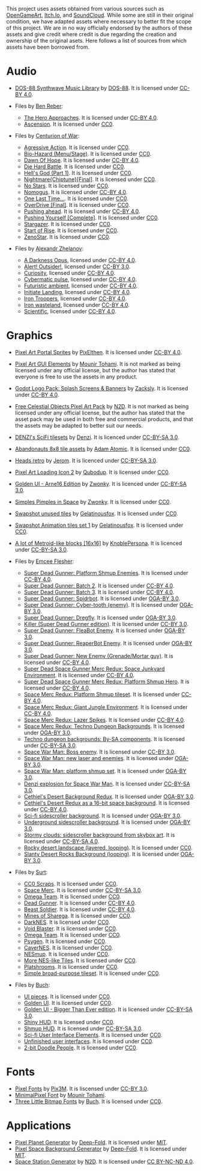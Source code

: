 This project uses assets obtained from various sources such as [OpenGameArt](https://opengameart.org/), [Itch.Io](https://itch.io/), and [SoundCloud](https://soundcloud.com/). While some are still in their original condition, we have adapted assets where necessary to better fit the scope of this project. We are in no way officially endorsed by the authors of these assets and give credit where credit is due regarding the creation and ownership of the original asets. Here follows a list of sources from which assets have been borrowed from.


# Audio
* [DOS-88 Synthwave Music Library](https://dos88.itch.io/dos-88-music-library) by [DOS-88](https://dos88.itch.io/). It is licensed under [CC-BY 4.0](https://creativecommons.org/licenses/by/4.0/).

* Files by [Ben Reber](https://soundcloud.com/user-411047148):
  * [The Hero Approaches](https://soundcloud.com/user-411047148/sets/the-hero-approaches). It is licensed under [CC-BY 4.0](https://creativecommons.org/licenses/by/4.0/).
  * [Ascension](https://soundcloud.com/user-411047148/sets/ascension). It is licensed under [CC0](https://creativecommons.org/publicdomain/zero/1.0/).

* Files by [Centurion of War](https://opengameart.org/users/centurionofwar):
  * [Agressive Action](https://opengameart.org/content/agressive-action). It is licensed under [CC0](https://creativecommons.org/publicdomain/zero/1.0/).
  * [Bio-Hazard (Menu/Stage)](https://opengameart.org/content/bio-hazard-menustage). It is licensed under [CC0](https://creativecommons.org/publicdomain/zero/1.0/).
  * [Dawn Of Hope](https://opengameart.org/content/dawn-of-hope). It is licensed under [CC-BY 4.0](https://creativecommons.org/licenses/by/4.0/).
  * [Die Hard Battle](https://opengameart.org/content/die-hard-battle). It is licensed under [CC0](https://creativecommons.org/publicdomain/zero/1.0/).
  * [Hell's God (Part 1)](https://opengameart.org/content/hells-god-part-1). It is licensed under [CC0](https://creativecommons.org/publicdomain/zero/1.0/).
  * [Nightmare{Chiptune}[Final]](https://opengameart.org/content/nightmarechiptunefinal). It is licensed under [CC0](https://creativecommons.org/publicdomain/zero/1.0/).
  * [No Stars](https://opengameart.org/content/no-stars). It is licensed under [CC0](https://creativecommons.org/publicdomain/zero/1.0/).
  * [Nomogus](https://opengameart.org/content/nomogus). It is licensed under [CC-BY 4.0](https://creativecommons.org/licenses/by/4.0/).
  * [One Last Time...](https://opengameart.org/content/one-last-time). It is licensed under [CC0](https://creativecommons.org/publicdomain/zero/1.0/).
  * [OverDrive [Final]](https://opengameart.org/content/overdrive-final). It is licensed under [CC0](https://creativecommons.org/publicdomain/zero/1.0/).
  * [Pushing ahead](https://opengameart.org/content/pushing-ahead). It is licensed under [CC-BY 4.0](https://creativecommons.org/licenses/by/4.0/).
  * [Pushing Yourself [Complete]](https://opengameart.org/content/pushing-yourself-complete). It is licensed under [CC0](https://creativecommons.org/publicdomain/zero/1.0/).
  * [Stargazer](https://opengameart.org/content/stargazer). It is licensed under [CC0](https://creativecommons.org/publicdomain/zero/1.0/).
  * [Start of Rise](https://opengameart.org/content/start-of-rise). It is licensed under [CC0](https://creativecommons.org/publicdomain/zero/1.0/).
  * [ZenoStar](https://opengameart.org/content/zenostar). It is licensed under [CC0](https://creativecommons.org/publicdomain/zero/1.0/).

* Files by [Alexandr Zhelanov](https://opengameart.org/users/alexandr-zhelanov):
  * [A Darkness Opus](https://opengameart.org/content/a-darkness-opus), licensed under [CC-BY 4.0](https://creativecommons.org/licenses/by/4.0/).
  * [Alert! Outsider!](https://opengameart.org/content/alert-outsider), licensed under [CC-BY 3.0](https://creativecommons.org/licenses/by/3.0/).
  * [Curiosity](https://opengameart.org/content/curiosity), licensed under [CC-BY 4.0](https://creativecommons.org/licenses/by/4.0/).
  * [Cybermatic pulse](https://opengameart.org/content/cybermatic-pulse), licensed under [CC-BY 4.0](https://creativecommons.org/licenses/by/4.0/).
  * [Futuristic ambient](https://opengameart.org/content/futuristic-ambient), licensed under [CC-BY 4.0](https://creativecommons.org/licenses/by/4.0/).
  * [Initiate Landing](https://opengameart.org/content/initiate-landing), licensed under [CC-BY 4.0](https://creativecommons.org/licenses/by/4.0/).
  * [Iron Troopers](https://opengameart.org/content/iron-troopers), licensed under [CC-BY 4.0](https://creativecommons.org/licenses/by/4.0/).
  * [Iron wasteland](https://opengameart.org/content/iron-wasteland), licensed under [CC-BY 4.0](https://creativecommons.org/licenses/by/4.0/).
  * [Scientific](https://opengameart.org/content/scientific), licensed under [CC-BY 4.0](https://creativecommons.org/licenses/by/4.0/).


# Graphics
* [Pixel Art Portal Sprites](https://opengameart.org/content/pixel-art-portal-sprites) by [PixElthen](https://opengameart.org/users/pixelthen). It is licensed under [CC-BY 4.0](https://creativecommons.org/licenses/by/4.0/).
* [Pixel Art GUI Elements](https://mounirtohami.itch.io/pixel-art-gui-elements) by [Mounir Tohami](https://mounirtohami.itch.io/). It is not marked as being licensed under any official license, but the author has stated that everyone is free to use the assets in any product.
* [Godot Logo Pack: Splash Screens & Banners](https://zacksly.itch.io/godot-logo-pack) by [Zacksly](https://zacksly.itch.io/). It is licensed under [CC-BY 4.0](https://creativecommons.org/licenses/by/4.0/).
* [Free Celestial Objects Pixel Art Pack](https://norma-2d.itch.io/celestial-objects-pixel-art-pack) by [N2D](https://norma-2d.itch.io/). It is not marked as being licensed under any official license, but the author has stated that the asset pack may be used in both free and commercial products, and that the assets may be adapted to better suit our needs.
* [DENZI's SciFi tilesets](https://opengameart.org/content/denzis-scifi-tilesets) by [Denzi](http://www3.wind.ne.jp/DENZI/diary/). It is licenced under [CC-BY-SA 3.0](https://creativecommons.org/licenses/by-sa/3.0/).
* [Abandonauts 8x8 tile assets](https://opengameart.org/content/abandonauts-8x8-tile-assets) by [Adam Atomic](https://adamatomic.com/). It is licensed under [CC0](https://creativecommons.org/publicdomain/zero/1.0/).
* [Heads retro](https://opengameart.org/content/heads-retro) by [Jerom](https://opengameart.org/users/jerom). It is licenced under [CC-BY-SA 3.0](https://creativecommons.org/licenses/by-sa/3.0/).
* [Pixel Art Loading Icon 2](https://opengameart.org/content/pixel-art-loading-icon-2) by [Qubodup](https://opengameart.org/users/qubodup). It is licensed under [CC0](https://creativecommons.org/publicdomain/zero/1.0/).
* [Golden UI - Arne16 Edition](https://opengameart.org/content/golden-ui-arne16-edition) by [Zwonky](https://opengameart.org/users/zwonky). It is licenced under [CC-BY-SA 3.0](https://creativecommons.org/licenses/by-sa/3.0/).
* [Simples Pimples in Space](https://opengameart.org/content/simples-pimples-in-space-0) by [Zwonky](https://opengameart.org/users/zwonky). It is licensed under [CC0](https://creativecommons.org/publicdomain/zero/1.0/).
 * [Swapshot unused tiles](https://opengameart.org/content/swapshot-unused-tiles) by [Gelatinousfox](https://opengameart.org/users/gelatinousfox). It is licensed under [CC0](https://creativecommons.org/publicdomain/zero/1.0/).
 * [Swapshot Animation tiles set 1](https://opengameart.org/content/swapshot-animation-tiles-set-1) by [Gelatinousfox](https://opengameart.org/users/gelatinousfox). It is licensed under [CC0](https://creativecommons.org/publicdomain/zero/1.0/).
 * [A lot of Metroid-like blocks [16x16]](https://opengameart.org/content/a-lot-of-metroid-like-blocks-16x16) by [KnoblePersona](https://opengameart.org/users/knoblepersona). It is licenced under [CC-BY-SA 3.0](https://creativecommons.org/licenses/by-sa/3.0/).

* Files by [Emcee Flesher](https://opengameart.org/users/emcee-flesher):
  * [Super Dead Gunner: Platform Shmup Enemies](https://opengameart.org/content/super-dead-gunner-platform-shmup-enemies). It is licensed under [CC-BY 4.0](https://creativecommons.org/licenses/by/4.0/).
  * [Super Dead Gunner: Batch 2](https://opengameart.org/content/super-dead-gunner-batch-2). It is licensed under [CC-BY 4.0](https://creativecommons.org/licenses/by/4.0/).
  * [Super Dead Gunner: Batch 3](https://opengameart.org/content/super-dead-gunner-batch-3). It is licensed under [CC-BY 4.0](https://creativecommons.org/licenses/by/4.0/).
  * [Super Dead Gunner: Spidrbot](https://opengameart.org/content/super-dead-gunner-spidrbot). It is licensed under [OGA-BY 3.0](https://opengameart.org/content/oga-by-30-faq).
  * [Super Dead Gunner: Cyber-tooth (enemy)](https://opengameart.org/content/super-dead-gunner-cyber-tooth-enemy). It is licensed under [OGA-BY 3.0](https://opengameart.org/content/oga-by-30-faq).
  * [Super Dead Gunner: Dregfly](https://opengameart.org/content/super-dead-gunner-dregfly). It is licensed under [OGA-BY 3.0](https://opengameart.org/content/oga-by-30-faq).
  * [Killer (Super Dead Gunner edition)](https://opengameart.org/content/killer-super-dead-gunner-edition). It is licensed under [CC-BY 3.0](https://creativecommons.org/licenses/by/3.0/).
  * [Super Dead Gunner: FleaBot Enemy](https://opengameart.org/content/super-dead-gunner-fleabot-enemy). It is licensed under [OGA-BY 3.0](https://opengameart.org/content/oga-by-30-faq).
  * [Super Dead Gunner: ReaperBot Enemy](https://opengameart.org/content/super-dead-gunner-reaperbot-enemy). It is licensed under [OGA-BY 3.0](https://opengameart.org/content/oga-by-30-faq).
  * [Super Dead Gunner: New Enemy (Grenade/Mortar guy)](https://opengameart.org/content/super-dead-gunner-new-enemy-grenademortar-guy). It is licensed under [CC-BY 4.0](https://creativecommons.org/licenses/by/4.0/).
  * [Super Dead Space Gunner Merc Redux: Space Junkyard Environment](https://opengameart.org/content/super-dead-space-gunner-merc-redux-space-junkyard-environment). It is licensed under [CC-BY 4.0](https://creativecommons.org/licenses/by/4.0/).
  * [Super Dead Space Gunner Merc Redux: Platform Shmup Hero](https://opengameart.org/content/super-dead-space-gunner-merc-redux-platform-shmup-hero). It is licensed under [CC-BY 4.0](https://creativecommons.org/licenses/by/4.0/).
  * [Space Merc Redux: Platform Shmup tileset](https://opengameart.org/content/space-merc-redux-platform-shmup-tileset). It is licensed under [CC-BY 4.0](https://creativecommons.org/licenses/by/4.0/).
  * [Space Merc Redux: Giant Jungle Environment](https://opengameart.org/content/space-merc-redux-giant-jungle-environment). It is licensed under [CC-BY 4.0](https://creativecommons.org/licenses/by/4.0/).
  * [Space Merc Redux: Lazer Spikes](https://opengameart.org/content/space-merc-redux-lazer-spikes). It is licensed under [CC-BY 4.0](https://creativecommons.org/licenses/by/4.0/).
  * [Space Merc Redux: Techno Dungeon Backgrounds](https://opengameart.org/content/space-merc-redux-techno-dungeon-backgrounds). It is licensed under [OGA-BY 3.0](https://opengameart.org/content/oga-by-30-faq).
  * [Techno dungeon backgrounds: By-SA components](https://opengameart.org/content/techno-dungeon-backgrounds-by-sa-components). It is licensed under [CC-BY-SA 3.0](https://creativecommons.org/licenses/by-sa/3.0/).
  * [Space War Man: Boss enemy](https://opengameart.org/content/space-war-man-boss-enemy). It is licensed under [CC-BY 3.0](https://creativecommons.org/licenses/by/3.0/).
  * [Space War Man: new laser and enemies](https://opengameart.org/content/space-war-man-new-laser-and-enemies). It is licensed under [OGA-BY 3.0](https://opengameart.org/content/oga-by-30-faq).
  * [Space War Man: platform shmup set](https://opengameart.org/content/space-war-man-platform-shmup-set). It is licensed under [OGA-BY 3.0](https://opengameart.org/content/oga-by-30-faq).
  * [Denzi explosion for Space War Man](https://opengameart.org/content/denzi-explosion-for-space-war-man). It is licensed under [CC-BY-SA 3.0](https://creativecommons.org/licenses/by-sa/3.0/).
  * [Cethiel's Desert Background Redux](https://opengameart.org/content/cethiels-desert-background-redux). It is licensed under [OGA-BY 3.0](https://opengameart.org/content/oga-by-30-faq).
  * [Cethiel's Desert Redux as a 16-bit space background](https://opengameart.org/content/cethiels-desert-redux-as-a-16-bit-space-background). It is licensed under [CC-BY 4.0](https://creativecommons.org/licenses/by/4.0/).
  * [Sci-fi sidescroller background](https://opengameart.org/content/sci-fi-sidescroller-background). It is licensed under [OGA-BY 3.0](https://opengameart.org/content/oga-by-30-faq).
  * [Underground sidescroller background](https://opengameart.org/content/underground-sidescroller-background). It is licensed under [OGA-BY 3.0](https://opengameart.org/content/oga-by-30-faq).
  * [Stormy clouds: sidescroller background from skybox art](https://opengameart.org/content/stormy-clouds-sidescroller-background-from-skybox-art). It is licensed under [CC-BY-SA 4.0](https://creativecommons.org/licenses/by-sa/4.0/).
  * [Rocky desert landscape (layered, looping)](https://opengameart.org/content/rocky-desert-landscape-layered-looping). It is licensed under [CC0](https://creativecommons.org/publicdomain/zero/1.0/).
  * [Slanty Desert Rocks Background (looping)](https://opengameart.org/content/slanty-desert-rocks-background-looping). It is licensed under [OGA-BY 3.0](https://opengameart.org/content/oga-by-30-faq).

* Files by [Surt](https://opengameart.org/users/surt):
  * [CC0 Scraps](https://opengameart.org/forumtopic/cc0-scraps). It is licensed under [CC0](https://creativecommons.org/publicdomain/zero/1.0/).
  * [Space Merc](https://opengameart.org/content/space-merc). It is licensed under [CC-BY-SA 3.0](https://creativecommons.org/licenses/by-sa/3.0/).
  * [Omega Team](https://opengameart.org/content/omega-team). It is licensed under [CC0](https://creativecommons.org/publicdomain/zero/1.0/).
  * [Dead Gunner](https://opengameart.org/content/dead-gunner). It is licensed under [CC-BY 4.0](https://creativecommons.org/licenses/by/4.0/).
  * [Beast Soldier](https://opengameart.org/content/beast-soldier). It is licensed under [CC-BY 4.0](https://creativecommons.org/licenses/by/4.0/).
  * [Mines of Sharega](https://opengameart.org/content/mines-of-sharega). It is licensed under [CC0](https://creativecommons.org/publicdomain/zero/1.0/).
  * [DarkNES](https://opengameart.org/content/darknes). It is licensed under [CC0](https://creativecommons.org/publicdomain/zero/1.0/).
  * [Void Blaster](https://opengameart.org/content/void-blaster). It is licensed under [CC0](https://creativecommons.org/publicdomain/zero/1.0/).
  * [Omega Team](https://opengameart.org/content/omega-team). It is licensed under [CC0](https://creativecommons.org/publicdomain/zero/1.0/).
  * [Psygen](https://opengameart.org/content/psygen). It is licensed under [CC0](https://creativecommons.org/publicdomain/zero/1.0/).
  * [CaverNES](https://opengameart.org/content/cavernes). It is licensed under [CC0](https://creativecommons.org/publicdomain/zero/1.0/).
  * [NESmup](https://opengameart.org/content/nesmup). It is licensed under [CC0](https://creativecommons.org/publicdomain/zero/1.0/).
  * [More NES-like Tiles](https://opengameart.org/content/more-nes-like-tiles). It is licensed under [CC0](https://creativecommons.org/publicdomain/zero/1.0/).
  * [Platshrooms](https://opengameart.org/content/platshrooms). It is licensed under [CC0](https://creativecommons.org/publicdomain/zero/1.0/).
  * [Simple broad-purpose tileset](https://opengameart.org/content/simple-broad-purpose-tileset). It is licensed under [CC0](https://creativecommons.org/publicdomain/zero/1.0/).

* Files by [Buch](https://opengameart.org/users/buch):
  * [UI pieces](https://opengameart.org/content/ui-pieces). It is licensed under [CC0](https://creativecommons.org/publicdomain/zero/1.0/).
  * [Golden UI](https://opengameart.org/content/golden-ui). It is licensed under [CC0](https://creativecommons.org/publicdomain/zero/1.0/).
  * [Golden UI - Bigger Than Ever edition](https://opengameart.org/content/golden-ui-bigger-than-ever-edition). It is licensed under [CC-BY-SA 3.0](https://creativecommons.org/licenses/by-sa/3.0/).
  * [Shiny HUD](https://opengameart.org/content/shiny-hud). It is licensed under [CC0](https://creativecommons.org/publicdomain/zero/1.0/).
  * [Shmup HUD](https://opengameart.org/content/shmup-hud). It is licensed under [CC-BY-SA 3.0](https://creativecommons.org/licenses/by-sa/3.0/).
  * [Sci-fi User Interface Elements](https://opengameart.org/content/sci-fi-user-interface-elements). It is licensed under [CC0](https://creativecommons.org/publicdomain/zero/1.0/).
  * [Unfinished user interfaces](https://opengameart.org/content/unfinished-user-interfaces). It is licensed under [CC0](https://creativecommons.org/publicdomain/zero/1.0/).
  * [2-bit Doodle People](https://opengameart.org/content/2-bit-doodle-people). It is licensed under [CC0](https://creativecommons.org/publicdomain/zero/1.0/).


# Fonts
* [Pixel Fonts](https://opengameart.org/content/pixel-fonts-by-pix3m) by [Pix3M](https://www.deviantart.com/pix3m).
It is liscensed under [CC-BY 3.0](https://creativecommons.org/licenses/by/3.0/).
* [MinimalPixel Font](https://mounirtohami.itch.io/minimalpixel-font) by [Mounir Tohami](https://mounirtohami.itch.io/).
* [Three Little Bitmap Fonts](https://opengameart.org/content/three-little-bitmap-fonts) by [Buch](https://opengameart.org/users/buch). It is licensed under [CC0](https://creativecommons.org/publicdomain/zero/1.0/).


# Applications
* [Pixel Planet Generator](https://deep-fold.itch.io/pixel-planet-generator) by [Deep-Fold](https://deep-fold.itch.io/).
It is licensed under [MIT](https://opensource.org/licenses/MIT).
* [Pixel Space Background Generator](https://deep-fold.itch.io/space-background-generator) by [Deep-Fold](https://deep-fold.itch.io/).
It is licensed under [MIT](https://opensource.org/licenses/MIT).
* [Space Station Generator](https://norma-2d.itch.io/space-station-generator) by [N2D](https://norma-2d.itch.io/).
It is licensed under [CC BY-NC-ND 4.0](https://creativecommons.org/licenses/by-nc-nd/4.0/).
